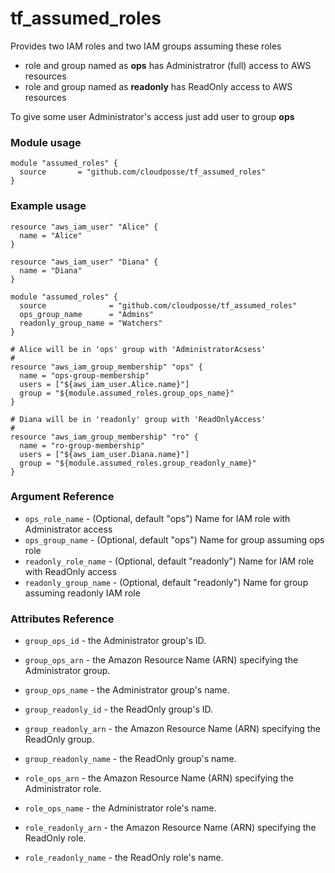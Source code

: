 # tf_assumed_roles

Provides two IAM roles and two IAM groups assuming these roles

- role and group named as **ops** has Administratror (full) access to AWS resources
- role and group named as **readonly** has ReadOnly access to AWS resources

To give some user Administrator's access just add user to group **ops**

### Module usage

```
module "assumed_roles" {
  source       = "github.com/cloudposse/tf_assumed_roles"
}
```

### Example usage

```
resource "aws_iam_user" "Alice" {
  name = "Alice"
}

resource "aws_iam_user" "Diana" {
  name = "Diana"
}

module "assumed_roles" {
  source              = "github.com/cloudposse/tf_assumed_roles"
  ops_group_name      = "Admins"
  readonly_group_name = "Watchers"
}

# Alice will be in 'ops' group with 'AdministratorAcsess'
#
resource "aws_iam_group_membership" "ops" {
  name = "ops-group-membership"
  users = ["${aws_iam_user.Alice.name}"]
  group = "${module.assumed_roles.group_ops_name}"
}

# Diana will be in 'readonly' group with 'ReadOnlyAccess'
#
resource "aws_iam_group_membership" "ro" {
  name = "ro-group-membership"
  users = ["${aws_iam_user.Diana.name}"]
  group = "${module.assumed_roles.group_readonly_name}"
}

```

### Argument Reference

- `ops_role_name` - (Optional, default "ops") Name for IAM role with Administrator access
- `ops_group_name` - (Optional, default "ops") Name for group assuming ops role
- `readonly_role_name` - (Optional, default "readonly") Name for IAM role with ReadOnly access
- `readonly_group_name` - (Optional, default "readonly") Name for group assuming readonly IAM role

### Attributes Reference

- `group_ops_id` - the Administrator group's ID.
- `group_ops_arn` - the Amazon Resource Name (ARN) specifying the Administrator group.
- `group_ops_name` - the Administrator group's name.

- `group_readonly_id` - the ReadOnly group's ID.
- `group_readonly_arn` - the Amazon Resource Name (ARN) specifying the ReadOnly group.
- `group_readonly_name` - the ReadOnly group's name.

- `role_ops_arn` - the Amazon Resource Name (ARN) specifying the Administrator role.
- `role_ops_name` - the Administrator role's name.

- `role_readonly_arn` - the Amazon Resource Name (ARN) specifying the ReadOnly role.
- `role_readonly_name` - the ReadOnly role's name.
